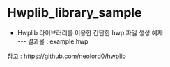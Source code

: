 # Hwplib_library_sample
   
   
* Hwplib 라이브러리를 이용한 간단한 hwp 파일 생성 예제   
   --- 결과물 : example.hwp
   
   
참고 : https://github.com/neolord0/hwplib
